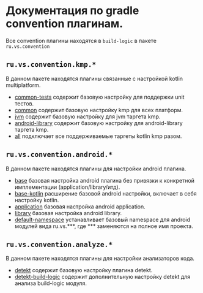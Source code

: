 # Документация по gradle convention плагинам.

Все convention плагины находятся в `build-logic` в пакете `ru.vs.convention`

## `ru.vs.convention.kmp.*`

В данном пакете находятся плагины связанные с настройкой kotlin multiplatform.

* [common-tests](../../build-logic/src/main/kotlin/ru/vs/convention/kmp/common-tests.gradle.kts) содержит базовую
  настройку для поддержки unit тестов.
* [common](../../build-logic/src/main/kotlin/ru/vs/convention/kmp/common.gradle.kts) содержит базовую настройку kmp для
  всех платформ.
* [jvm](../../build-logic/src/main/kotlin/ru/vs/convention/kmp/jvm.gradle.kts) содержит базовую настройку для jvm
  таргета kmp.
* [android-library](../../build-logic/src/main/kotlin/ru/vs/convention/kmp/android-library.gradle.kts) содержит базовую
  настройку для android-library таргета kmp.
* [all](../../build-logic/src/main/kotlin/ru/vs/convention/kmp/all.gradle.kts) подключает все поддерживаемые таргеты
  kotlin kmp разом.

## `ru.vs.convention.android.*`

В данном пакете находятся плагины для настройки android плагина.

* [base](../../build-logic/src/main/kotlin/ru/vs/convention/android/base.gradle.kts) базовая настройка android плагина
  без привязки к конкретной имплементации (application/library/итд).
* [base-kotlin](../../build-logic/src/main/kotlin/ru/vs/convention/android/base-kotlin.gradle.kts) расширение базовой
  android настройки, включает в себя настройку kotlin.
* [application](../../build-logic/src/main/kotlin/ru/vs/convention/android/application.gradle.kts) базовая настройка
  android application.
* [library](../../build-logic/src/main/kotlin/ru/vs/convention/android/library.gradle.kts) базовая настройка android
  library.
* [default-namespace](../../build-logic/src/main/kotlin/ru/vs/convention/android/default-namespace.gradle.kts)
  устанавливает базовый namespace для android модулей вида ru.vs.***, где *** заменяются на полное имя проекта.

## `ru.vs.convention.analyze.*`

В данном пакете находятся плагины для настройки анализаторов кода.

* [detekt](../../build-logic/src/main/kotlin/ru/vs/convention/analyze/detekt.gradle.kts) содержит базовую настройку
  плагина detekt.
* [detekt-build-logic](../../build-logic/src/main/kotlin/ru/vs/convention/analyze/detekt-build-logic.gradle.kts)
  содержит дополнительную настройку detekt для анализа build-logic модуля.
